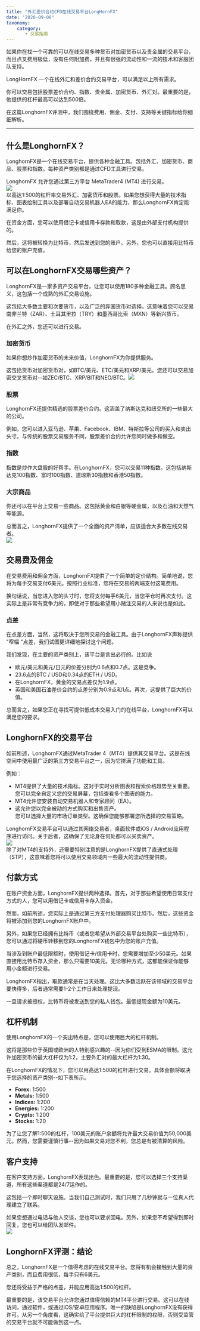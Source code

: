 ```yaml
---
title: "外汇差价合约CFD在线交易平台LongHornFX"
date: "2020-09-08"
taxonomy:
    category: 
       - 交易指南
---
```


如果你在找一个可靠的可以在线交易多种货币对加密货币以及贵金属的交易平台，而且点叉费用极低，没有任何附加费，并且有很强的流动性和一流的技术和客服团队支持。

LongHornFX 一个在线外汇和差价合约交易平台，可以满足以上所有需求。

你可以交易包括股票差价合约、指数、贵金属、加密货币、外汇对。最重要的是，他提供的杠杆最高可以达到500倍。

在这篇LonghornFX评测中，我们围绕费用、佣金、支付、支持等关键指标给你细细解析。

* * *

## 什么是LonghornFX？

LonghornFX是一个在线交易平台，提供各种金融工具。包括外汇、加密货币、商品、股票和指数。每种资产类别都是通过CFD工具进行交易。

LonghornFX 允许您通过第三方平台 MetaTrader4 (MT4) 进行交易。  
![](https://we.laowei8.com/wp-content/uploads/2020/09/07d17e3b0a02f8cab984bf45cc1ffec7-26.jpg)  
以高达1:500的杠杆率交易外汇、加密货币和股票。如果您想获得大量的技术指标、图表绘制工具以及部署自动交易机器人EA的能力，那么LonghornFX肯定能满足你。

在资金方面，您可以使用借记卡或信用卡存款和取款，这是由外部支付机构提供的。

然后，这将被转换为比特币，然后发送到您的账户。另外，您也可以直接用比特币给您的账户充值。

## 可以在LonghornFX交易哪些资产？

LonghornFX是一家多资产交易平台，让您可以使用180多种金融工具。顾名思义，这包括一个成熟的外汇交易设施。

这包括大多数主要和次要货币，以及广泛的异国货币对选择。这意味着您可以交易南非兰特（ZAR）、土耳其里拉（TRY）和墨西哥比索（MXN）等新兴货币。

在外汇之外，您还可以进行交易。

### 加密货币

如果你想炒作加密货币的未来价值，LonghornFX为你提供服务。

这包括货币对加密货币对，如BTC/美元、ETC/美元和XRP/美元。您还可以交易加密交叉货币对--如ZEC/BTC、XRP/BIT和NEO/BTC。![](https://we.laowei8.com/wp-content/uploads/2020/09/a4ba22c2f9d28d406260fa62922be960.jpg)

### 股票

LonghornFX还提供精选的股票差价合约。这涵盖了纳斯达克和纽交所的一些最大的公司。

例如，您可以进入亚马逊、苹果、Facebook、IBM、特斯拉等公司的买入和卖出头寸。与传统的股票交易服务不同，股票差价合约允许您同时做多和做空。

### 指数

指数是炒作大盘股的好帮手。在LonghornFX，您可以交易11种指数。这包括纳斯达克100指数、富时100指数、道琼斯30指数和香港50指数。

### 大宗商品

你还可以在平台上交易一些商品。这包括黄金和白银等硬金属，以及石油和天然气等能源。

总而言之，LonghornFX提供了一个全面的资产清单，应该适合大多数在线交易者。  
![](https://we.laowei8.com/wp-content/uploads/2020/09/99ef55847e42df982734c7843d36aae1-6.jpg)

## 交易费及佣金

在交易费用和佣金方面，LonghornFX提供了一个简单的定价结构。简单地说，您将为每手交易支付6美元。按照行业标准，您将在交易的两端支付这笔费用。

换句话说，当您进入您的头寸时，您将支付每手6美元，当您平仓时再次支付。这实际上是非常有竞争力的，即使对于那些希望用小赌注交易的人来说也是如此。

### 点差

在点差方面，当然，这将取决于您所交易的金融工具。由于LonghornFX声称提供 "窄幅 "点差，我们试图更详细地探讨这个问题。

我们发现，在主要的资产类别上，该平台是言出必行的。比如说

- 欧元/美元和美元/日元的价差分别为0.6点和0.7点。这是竞争。
- 23.6点的BTC / USD和0.34点的ETH / USD。
- 在LonghornFX，黄金的交易点差仅为1.9点。
- 英国和美国石油差价合约的点差分别为0.9点和1点。再次，这提供了巨大的价值。

总而言之，如果您正在寻找可提供低成本交易入门的在线平台，LonghornFX可以满足您的要求。

## LonghornFX的交易平台

如前所述，LonghornFX通过MetaTrader 4（MT4）提供其交易平台。这是在线空间中使用最广泛的第三方交易平台之一，因为它挤满了功能和工具。

例如：

- MT4提供了大量的技术指标。这对于实时分析图表和搜索价格趋势至关重要。  
    您可以完全自定义您的交易屏幕，包括查看多个图表的能力。
- MT4允许您安装自动交易机器人和专家顾问（EA）。
- 这允许您以完全被动的方式购买和出售资产。  
    您可以选择大量的市场订单类型。这确保您能够部署您所选择的交易策略。

LonghornFX交易平台可以通过其网络交易者，桌面软件或iOS / Android应用程序进行访问。关于后者，这确保了无论身在何处都可以买卖资产。  
![](https://we.laowei8.com/wp-content/uploads/2020/09/a73ecedc57719cd6bc45d7200425e56f-20.jpg)  
除了对MT4的支持外，还需要特别注意的是LonghornFX提供了直通式处理（STP），这意味着您将可以使用交易领域内一些最大的流动性提供商。

## 付款方式

在账户资金方面，LonghornFX提供两种选择。首先，对于那些希望使用日常支付方式的人，您可以用借记卡或信用卡存入资金。

然而，如前所述，您实际上是通过第三方支付处理器购买比特币。然后，这些资金将被添加到您的LonghornFX账户中。

另外，如果您已经拥有比特币（或者您希望从外部交易平台处购买一些比特币），您可以通过将硬币转移到您的LonghornFX钱包中为您的账户充值。

当涉及到账户最低限额时，使用借记卡/信用卡时，您需要增加至少50美元。如果直接用比特币存入资金，那么只需要10美元。无论哪种方式，这都能保证你能够用小金额进行交易。

LonghornFX指出，取款通常是在当天处理。这比大多数活跃在该领域的交易平台要快得多，后者通常需要1-2个工作日来处理提现。

一旦请求被授权，比特币将被发送到您的私人钱包。最低提现金额为10美元。

## 杠杆机制

使用LonghornFX的一个突出特点是，您可以使用巨大的杠杆机制。

这将是那些位于英国或欧洲的人特别感兴趣的--因为你们受到ESMA的限制。这允许加密货币的最大杠杆仅为1:2，主要外汇对的最大杠杆为1:30。

在LonghornFX的情况下，您可以用高达1:500的杠杆进行交易。具体金额将取决于您选择的资产类别--如下表所示。

- **Forex:** 1:500
- **Metals:** 1:500
- **Indices:** 1:200
- **Energies:** 1:200
- **Crypto:** 1:200
- **Stocks:** 1:20

为了让您了解1:500的杠杆，100美元的账户余额将允许最大交易价值为50,000美元。然而，您需要谨慎行事--因为如果交易对您不利，您总是有被清算的风险。

## 客户支持

在客户支持方面，LonghornFX表现出色。最重要的是，您可以选择三个支持渠道，所有这些渠道都是24/7运作的。

这包括一个即时聊天设施。当我们自己测试时，我们只用了几秒钟就与一位真人代理建立了联系。

如果您想通过电话与他人交谈，您也可以要求回电。另外，如果您不希望得到即时回复，您也可以给团队发邮件。  
![](https://we.laowei8.com/wp-content/uploads/2020/09/b3400951a0efed26e8a7b5282be60e8e-5.jpg)

## LonghornFX评测：结论

总之，LonghornFX是一个值得考虑的在线交易平台。您将有机会接触到大量的资产类别，而且费用很低，每手只有6美元。

您还将受益于严格的点差，并能应用高达1:500的杠杆。

最重要的是，该交易平台允许您通过值得信赖的MT4平台进行交易。这可以在线访问，通过软件，或通过iOS/安卓应用程序。唯一的缺陷是LonghornFX没有获得许可。从另一个角度看，这确实给了平台提供巨大的杠杆限制的权限，否则受监管的交易平台就不可能做到这一点。
